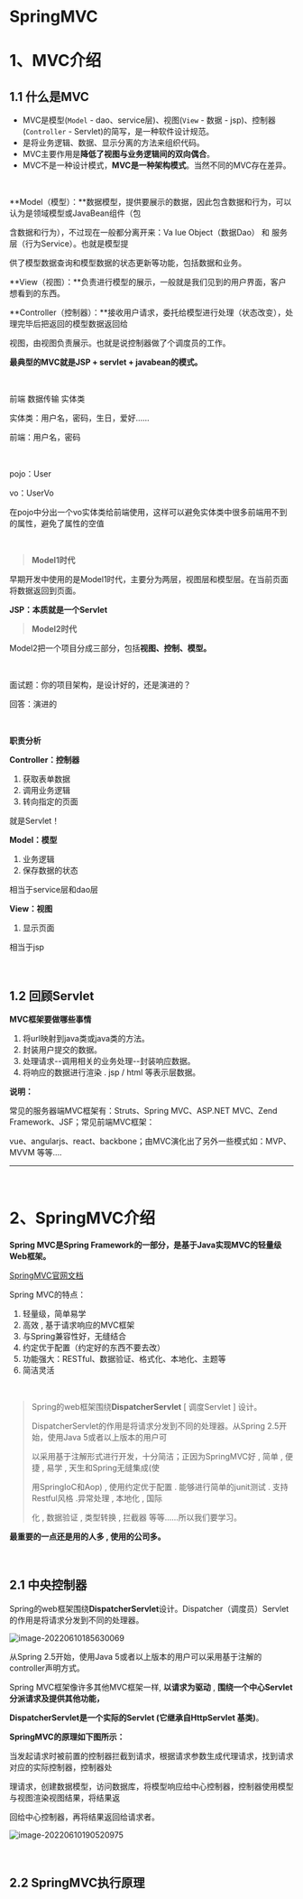 # SpringMVC

# 1、MVC介绍

## 1.1 什么是MVC

- MVC是模型(`Model` - dao、service层)、视图(`View` - 数据 - jsp)、控制器(`Controller` - Servlet)的简写，是一种软件设计规范。
- 是将业务逻辑、数据、显示分离的方法来组织代码。
- MVC主要作用是**降低了视图与业务逻辑间的双向偶合**。
- MVC不是一种设计模式，**MVC是一种架构模式**。当然不同的MVC存在差异。

​	

**Model（模型）：**数据模型，提供要展示的数据，因此包含数据和行为，可以认为是领域模型或JavaBean组件（包

含数据和行为），不过现在一般都分离开来：Va lue Object（数据Dao） 和 服务层（行为Service）。也就是模型提

供了模型数据查询和模型数据的状态更新等功能，包括数据和业务。

**View（视图）：**负责进行模型的展示，一般就是我们见到的用户界面，客户想看到的东西。

**Controller（控制器）：**接收用户请求，委托给模型进行处理（状态改变），处理完毕后把返回的模型数据返回给

视图，由视图负责展示。也就是说控制器做了个调度员的工作。

**最典型的MVC就是JSP + servlet + javabean的模式。**

​	

前端 	数据传输	实体类

实体类：用户名，密码，生日，爱好……

前端：用户名，密码

​	

pojo：User

vo：UserVo

在pojo中分出一个vo实体类给前端使用，这样可以避免实体类中很多前端用不到的属性，避免了属性的空值

​	

> **Model1时代**

早期开发中使用的是Model1时代，主要分为两层，视图层和模型层。在当前页面将数据返回到页面。

**JSP：本质就是一个Servlet**

> **Model2时代**

Model2把一个项目分成三部分，包括**视图、控制、模型。**

​	

面试题：你的项目架构，是设计好的，还是演进的？

回答：演进的

​	

**职责分析**

**Controller：控制器**

1. 获取表单数据
2. 调用业务逻辑
3. 转向指定的页面

就是Servlet！

**Model：模型**

1. 业务逻辑
2. 保存数据的状态

相当于service层和dao层

**View：视图**

1. 显示页面

相当于jsp

​	

## 1.2 回顾Servlet

**MVC框架要做哪些事情**

1. 将url映射到java类或java类的方法。
2. 封装用户提交的数据。
3. 处理请求--调用相关的业务处理--封装响应数据。
4. 将响应的数据进行渲染 . jsp / html 等表示层数据。

**说明：**

常见的服务器端MVC框架有：Struts、Spring MVC、ASP.NET MVC、Zend Framework、JSF；常见前端MVC框架：

vue、angularjs、react、backbone；由MVC演化出了另外一些模式如：MVP、MVVM 等等....

---

​	

# 2、SpringMVC介绍

**Spring MVC是Spring Framework的一部分，是基于Java实现MVC的轻量级Web框架。**

[SpringMVC官网文档](https://docs.spring.io/spring-framework/docs/current/reference/html/web.html "SPringMVC官网文档")

 Spring MVC的特点：

1. 轻量级，简单易学
2. 高效 , 基于请求响应的MVC框架
3. 与Spring兼容性好，无缝结合
4. 约定优于配置（约定好的东西不要去改）
5. 功能强大：RESTful、数据验证、格式化、本地化、主题等
6. 简洁灵活

​	

> Spring的web框架围绕**DispatcherServlet** [ 调度Servlet ] 设计。
>
> DispatcherServlet的作用是将请求分发到不同的处理器。从Spring 2.5开始，使用Java 5或者以上版本的用户可
>
> 以采用基于注解形式进行开发，十分简洁；正因为SpringMVC好 , 简单 , 便捷 , 易学 , 天生和Spring无缝集成(使
>
> 用SpringIoC和Aop) , 使用约定优于配置 . 能够进行简单的junit测试 . 支持Restful风格 .异常处理 , 本地化 , 国际
>
> 化 , 数据验证 , 类型转换 , 拦截器 等等......所以我们要学习。

**最重要的一点还是用的人多 , 使用的公司多。**

​	

## 2.1 中央控制器

Spring的web框架围绕**DispatcherServlet**设计。Dispatcher（调度员）Servlet的作用是将请求分发到不同的处理器。

![image-20220610185630069](https://xleixz.oss-cn-nanjing.aliyuncs.com/typora-img/image-20220610185630069.png)

从Spring 2.5开始，使用Java 5或者以上版本的用户可以采用基于注解的controller声明方式。

Spring MVC框架像许多其他MVC框架一样, **以请求为驱动** , **围绕一个中心Servlet分派请求及提供其他功能，**

**DispatcherServlet是一个实际的Servlet (它继承自HttpServlet 基类)**。

**SpringMVC的原理如下图所示：**

​	当发起请求时被前置的控制器拦截到请求，根据请求参数生成代理请求，找到请求对应的实际控制器，控制器处

理请求，创建数据模型，访问数据库，将模型响应给中心控制器，控制器使用模型与视图渲染视图结果，将结果返

回给中心控制器，再将结果返回给请求者。

![image-20220610190520975](https://xleixz.oss-cn-nanjing.aliyuncs.com/typora-img/image-20220610190520975.png)

​	

## 2.2 SpringMVC执行原理

